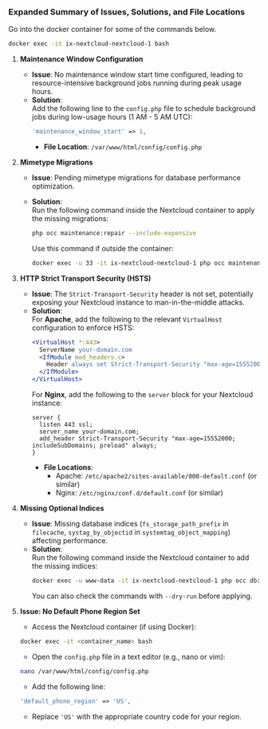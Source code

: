 ### Expanded Summary of Issues, Solutions, and File Locations

Go into the docker container for some of the commands below.

```bash
docker exec -it ix-nextcloud-nextcloud-1 bash
```

1. **Maintenance Window Configuration**  
   - **Issue**: No maintenance window start time configured, leading to resource-intensive background jobs running during peak usage hours.
   - **Solution**:  
     Add the following line to the `config.php` file to schedule background jobs during low-usage hours (1 AM - 5 AM UTC):
     ```php
     'maintenance_window_start' => 1,
     ```
     - **File Location**: `/var/www/html/config/config.php`

2. **Mimetype Migrations**  
   - **Issue**: Pending mimetype migrations for database performance optimization.
   - **Solution**:  
     Run the following command inside the Nextcloud container to apply the missing migrations:
     ```bash
     php occ maintenance:repair --include-expensive
     ```
     
     Use this command if outside the container:
     ```bash
     docker exec -u 33 -it ix-nextcloud-nextcloud-1 php occ maintenance:repair --include-expensive
     ```

3. **HTTP Strict Transport Security (HSTS)**  
   - **Issue**: The `Strict-Transport-Security` header is not set, potentially exposing your Nextcloud instance to man-in-the-middle attacks.
   - **Solution**:  
     For **Apache**, add the following to the relevant `VirtualHost` configuration to enforce HSTS:
     ```apache
     <VirtualHost *:443>
       ServerName your-domain.com
       <IfModule mod_headers.c>
         Header always set Strict-Transport-Security "max-age=15552000; includeSubDomains; preload"
       </IfModule>
     </VirtualHost>
     ```
     For **Nginx**, add the following to the `server` block for your Nextcloud instance:
     ```nginx
     server {
       listen 443 ssl;
       server_name your-domain.com;
       add_header Strict-Transport-Security "max-age=15552000; includeSubDomains; preload" always;
     }
     ```
     - **File Locations**:  
       - Apache: `/etc/apache2/sites-available/000-default.conf` (or similar)
       - Nginx: `/etc/nginx/conf.d/default.conf` (or similar)

4. **Missing Optional Indices**  
   - **Issue**: Missing database indices (`fs_storage_path_prefix` in `filecache`, `systag_by_objectid` in `systemtag_object_mapping`) affecting performance.
   - **Solution**:  
     Run the following command inside the Nextcloud container to add the missing indices:
     ```bash
     docker exec -u www-data -it ix-nextcloud-nextcloud-1 php occ db:add-missing-indices
     ```
     You can also check the commands with `--dry-run` before applying.

5. **Issue: No Default Phone Region Set**

    - Access the Nextcloud container (if using Docker):
    ```bash
    docker exec -it <container_name> bash
    ```
    - Open the `config.php` file in a text editor (e.g., nano or vim):
    ```bash
    nano /var/www/html/config/config.php
    ```
    - Add the following line:
    ```php
    'default_phone_region' => 'US',
    ```
    - Replace `'US'` with the appropriate country code for your region.
